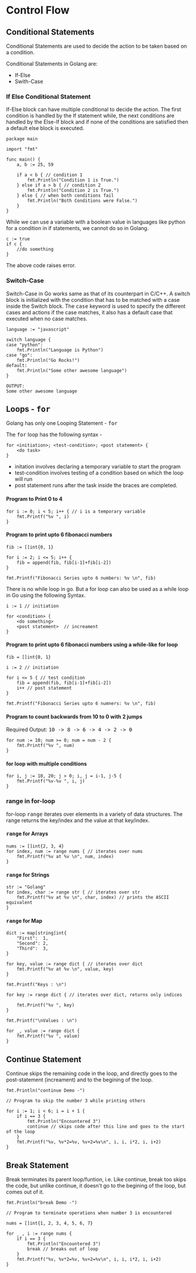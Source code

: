 # Control Flow 

## Conditional Statements

Conditional Statements are used to decide the action to be taken based on a condition.

Conditional Statements in Golang are:

- If-Else
- Swith-Case

### If Else Conditional Statement

If-Else block can have multiple conditional to decide the action. The first condition is handled by the If statement while, the next conditions are handled by the Else-If block and if none of the conditions are satisfied then a default else block is executed.

```
package main

import "fmt"

func main() {
	a, b := 25, 59

	if a < b { // condition 1
		fmt.Println("Condition 1 is True.")
	} else if a > b { // condition 2
		fmt.Println("Condition 2 is True.")
	} else { // when both conditions fail
		fmt.Println("Both Conditions were False.")
	}
}
```
While we can use a variable with a boolean value in languages like python for a condition in if statements, we cannot do so in Golang.

```
c := true
if c {
	//do something
}
```
The above code raises error.


### Switch-Case

Switch-Case in Go works same as that of its counterpart in C/C++. A switch block is initialized with the condition that has to be matched with a case inside the Switch block. The <kbd>case</kbd> keyword is used to specify the different cases and actions if the case matches, it also has a default case that executed when no case matches.

```
language := "javascript"

switch language {
case "python":
	fmt.Println("Language is Python")
case "go":
	fmt.Println("Go Rocks!")
default:
	fmt.Println("Some other awesome language")
}

OUTPUT:
Some other awesome language
```

## Loops - <kbd>for</kbd>

Golang has only one Looping Statement - <kbd>for</kbd> 

The <kbd>for</kbd> loop has the following syntax -

```
for <initiation>; <test-condition>; <post statement> {
	<do task>
}
```

- initation involves declaring a temporary variable to start the program
- test-condition involves testing of a condition based on which the loop will run
- post statement runs after the task inside the braces are completed.
	
#### Program to Print 0 to 4

```
for i := 0; i < 5; i++ { // i is a temporary variable
	fmt.Printf("%v ", i)
}
```

#### Program to print upto 6 fibonacci numbers

```
fib := []int{0, 1}

for i := 2; i <= 5; i++ {
	fib = append(fib, fib[i-1]+fib[i-2])
}

fmt.Printf("Fibonacci Series upto 6 numbers: %v \n", fib)
```

There is no while loop in go. But a for loop can also be used as a while loop in Go using the following Syntax.

```
i := 1 // initiation

for <condition> {
	<do something>
	<post statement>  // increament
}
```
#### Program to print upto 6 fibonacci numbers using a while-like for loop

```
fib = []int{0, 1}

i := 2 // initiation

for i <= 5 { // test condition
	fib = append(fib, fib[i-1]+fib[i-2])
	i++ // post statement
}

fmt.Printf("Fibonacci Series upto 6 numners: %v \n", fib)
```

#### Program to count backwards from 10 to 0 with 2 jumps

Required Output: <kbd>10 -> 8 -> 6 -> 4 -> 2 -> 0</hbd>
```
for num := 10; num >= 0; num = num - 2 {
	fmt.Printf("%v ", num)
}
```

#### for loop with multiple conditions

```
for i, j := 10, 20; j > 0; i, j = i-1, j-5 {
	fmt.Printf("%v-%v ", i, j)
}
```

### range in for-loop

for-loop <kbd>range</kbd> iterates over elements in a variety of data structures. The range returns the key/index and the value at that key/index.


#### <kbd>range</kbd> for Arrays

```
nums := []int{2, 3, 4}
for index, num := range nums { // iterates over nums
	fmt.Printf("%v at %v \n", num, index)
}
```

#### <kbd>range</kbd> for Strings

```
str := "Golang"
for index, char := range str { // iterates over str
	fmt.Printf("%v at %v \n", char, index) // prints the ASCII equivalent
}
```

#### <kbd>range</kbd> for Map

```
dict := map[string]int{
	"First":  1,
	"Second": 2,
	"Third":  3,
}

for key, value := range dict { // iterates over dict
	fmt.Printf("%v at %v \n", value, key)
}

fmt.Printf("Keys : \n")

for key := range dict { // iterates over dict, returns only indices
	
    fmt.Printf("%v ", key)
}

fmt.Printf("\nValues : \n")

for _, value := range dict {
	fmt.Printf("%v ", value)
}
```

## Continue Statement

Continue skips the remaining code in the loop, and directly goes to the post-statement (increament) and to the begining of the loop.
	
```
fmt.Println("continue Demo -")

// Program to skip the number 3 while printing others

for i := 1; i < 6; i = i + 1 {
	if i == 3 {
		fmt.Println("Encountered 3")
		continue // skips code after this line and goes to the start of the loop
	}
	fmt.Printf("%v, %v*2=%v, %v+2=%v\n", i, i, i*2, i, i+2)
}
```

## Break Statement

Break terminates its parent loop/funtion, i.e. Like continue, break too skips the code, but unlike continue, it doesn't go to the begining of the loop, but comes out of it.

```
fmt.Println("break Demo -")

// Program to terminate operations when number 3 is encountered

nums = []int{1, 2, 3, 4, 5, 6, 7}

for _ , i := range nums {
	if i == 3 {
		fmt.Println("Encountered 3")
		break // breaks out of loop
	}
	fmt.Printf("%v, %v*2=%v, %v+2=%v\n", i, i, i*2, i, i+2)
}
```